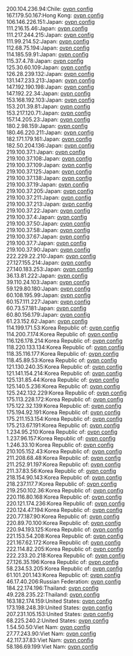 200.104.236.94:Chile: [ovpn config](vpn/200_104_236_94.ovpn)  
167.179.50.167:Hong Kong: [ovpn config](vpn/167_179_50_167.ovpn)  
106.146.226.151:Japan: [ovpn config](vpn/106_146_226_151.ovpn)  
111.216.15.46:Japan: [ovpn config](vpn/111_216_15_46.ovpn)  
111.217.244.215:Japan: [ovpn config](vpn/111_217_244_215.ovpn)  
111.99.214.52:Japan: [ovpn config](vpn/111_99_214_52.ovpn)  
112.68.75.194:Japan: [ovpn config](vpn/112_68_75_194.ovpn)  
114.185.59.91:Japan: [ovpn config](vpn/114_185_59_91.ovpn)  
115.37.4.78:Japan: [ovpn config](vpn/115_37_4_78.ovpn)  
125.30.60.109:Japan: [ovpn config](vpn/125_30_60_109.ovpn)  
126.28.239.132:Japan: [ovpn config](vpn/126_28_239_132.ovpn)  
131.147.233.213:Japan: [ovpn config](vpn/131_147_233_213.ovpn)  
147.192.190.198:Japan: [ovpn config](vpn/147_192_190_198.ovpn)  
147.192.22.34:Japan: [ovpn config](vpn/147_192_22_34.ovpn)  
153.168.192.103:Japan: [ovpn config](vpn/153_168_192_103.ovpn)  
153.201.39.81:Japan: [ovpn config](vpn/153_201_39_81.ovpn)  
153.217.120.71:Japan: [ovpn config](vpn/153_217_120_71.ovpn)  
157.14.205.23:Japan: [ovpn config](vpn/157_14_205_23.ovpn)  
180.2.98.159:Japan: [ovpn config](vpn/180_2_98_159.ovpn)  
180.46.220.211:Japan: [ovpn config](vpn/180_46_220_211.ovpn)  
182.171.179.161:Japan: [ovpn config](vpn/182_171_179_161.ovpn)  
182.50.204.136:Japan: [ovpn config](vpn/182_50_204_136.ovpn)  
219.100.37.1:Japan: [ovpn config](vpn/219_100_37_1.ovpn)  
219.100.37.108:Japan: [ovpn config](vpn/219_100_37_108.ovpn)  
219.100.37.109:Japan: [ovpn config](vpn/219_100_37_109.ovpn)  
219.100.37.125:Japan: [ovpn config](vpn/219_100_37_125.ovpn)  
219.100.37.138:Japan: [ovpn config](vpn/219_100_37_138.ovpn)  
219.100.37.19:Japan: [ovpn config](vpn/219_100_37_19.ovpn)  
219.100.37.205:Japan: [ovpn config](vpn/219_100_37_205.ovpn)  
219.100.37.211:Japan: [ovpn config](vpn/219_100_37_211.ovpn)  
219.100.37.213:Japan: [ovpn config](vpn/219_100_37_213.ovpn)  
219.100.37.22:Japan: [ovpn config](vpn/219_100_37_22.ovpn)  
219.100.37.4:Japan: [ovpn config](vpn/219_100_37_4.ovpn)  
219.100.37.50:Japan: [ovpn config](vpn/219_100_37_50.ovpn)  
219.100.37.58:Japan: [ovpn config](vpn/219_100_37_58.ovpn)  
219.100.37.67:Japan: [ovpn config](vpn/219_100_37_67.ovpn)  
219.100.37.7:Japan: [ovpn config](vpn/219_100_37_7.ovpn)  
219.100.37.90:Japan: [ovpn config](vpn/219_100_37_90.ovpn)  
222.229.22.210:Japan: [ovpn config](vpn/222_229_22_210.ovpn)  
27.127.155.214:Japan: [ovpn config](vpn/27_127_155_214.ovpn)  
27.140.183.253:Japan: [ovpn config](vpn/27_140_183_253.ovpn)  
36.13.81.222:Japan: [ovpn config](vpn/36_13_81_222.ovpn)  
39.110.24.103:Japan: [ovpn config](vpn/39_110_24_103.ovpn)  
59.129.80.180:Japan: [ovpn config](vpn/59_129_80_180.ovpn)  
60.108.195.99:Japan: [ovpn config](vpn/60_108_195_99.ovpn)  
60.157.111.227:Japan: [ovpn config](vpn/60_157_111_227.ovpn)  
60.73.57.181:Japan: [ovpn config](vpn/60_73_57_181.ovpn)  
60.80.156.179:Japan: [ovpn config](vpn/60_80_156_179.ovpn)  
61.23.152.62:Japan: [ovpn config](vpn/61_23_152_62.ovpn)  
114.199.171.53:Korea Republic of: [ovpn config](vpn/114_199_171_53.ovpn)  
114.200.7.174:Korea Republic of: [ovpn config](vpn/114_200_7_174.ovpn)  
116.126.178.214:Korea Republic of: [ovpn config](vpn/116_126_178_214.ovpn)  
118.220.133.134:Korea Republic of: [ovpn config](vpn/118_220_133_134.ovpn)  
118.35.116.177:Korea Republic of: [ovpn config](vpn/118_35_116_177.ovpn)  
118.45.89.53:Korea Republic of: [ovpn config](vpn/118_45_89_53.ovpn)  
121.130.240.35:Korea Republic of: [ovpn config](vpn/121_130_240_35.ovpn)  
121.141.154.214:Korea Republic of: [ovpn config](vpn/121_141_154_214.ovpn)  
125.131.85.44:Korea Republic of: [ovpn config](vpn/125_131_85_44.ovpn)  
125.140.5.236:Korea Republic of: [ovpn config](vpn/125_140_5_236.ovpn)  
125.242.132.229:Korea Republic of: [ovpn config](vpn/125_242_132_229.ovpn)  
175.113.228.172:Korea Republic of: [ovpn config](vpn/175_113_228_172.ovpn)  
175.122.32.139:Korea Republic of: [ovpn config](vpn/175_122_32_139.ovpn)  
175.194.92.191:Korea Republic of: [ovpn config](vpn/175_194_92_191.ovpn)  
175.211.153.154:Korea Republic of: [ovpn config](vpn/175_211_153_154.ovpn)  
175.213.67.191:Korea Republic of: [ovpn config](vpn/175_213_67_191.ovpn)  
1.234.95.210:Korea Republic of: [ovpn config](vpn/1_234_95_210.ovpn)  
1.237.96.157:Korea Republic of: [ovpn config](vpn/1_237_96_157.ovpn)  
1.246.33.10:Korea Republic of: [ovpn config](vpn/1_246_33_10.ovpn)  
210.105.152.43:Korea Republic of: [ovpn config](vpn/210_105_152_43.ovpn)  
211.208.68.48:Korea Republic of: [ovpn config](vpn/211_208_68_48.ovpn)  
211.252.91.197:Korea Republic of: [ovpn config](vpn/211_252_91_197.ovpn)  
211.37.83.56:Korea Republic of: [ovpn config](vpn/211_37_83_56.ovpn)  
218.154.90.143:Korea Republic of: [ovpn config](vpn/218_154_90_143.ovpn)  
218.237.117.7:Korea Republic of: [ovpn config](vpn/218_237_117_7.ovpn)  
219.250.102.36:Korea Republic of: [ovpn config](vpn/219_250_102_36.ovpn)  
220.116.80.168:Korea Republic of: [ovpn config](vpn/220_116_80_168.ovpn)  
220.121.174.236:Korea Republic of: [ovpn config](vpn/220_121_174_236.ovpn)  
220.124.47.194:Korea Republic of: [ovpn config](vpn/220_124_47_194.ovpn)  
220.77.187.90:Korea Republic of: [ovpn config](vpn/220_77_187_90.ovpn)  
220.89.70.100:Korea Republic of: [ovpn config](vpn/220_89_70_100.ovpn)  
220.94.193.125:Korea Republic of: [ovpn config](vpn/220_94_193_125.ovpn)  
221.153.54.208:Korea Republic of: [ovpn config](vpn/221_153_54_208.ovpn)  
221.167.62.172:Korea Republic of: [ovpn config](vpn/221_167_62_172.ovpn)  
222.114.82.205:Korea Republic of: [ovpn config](vpn/222_114_82_205.ovpn)  
222.233.20.218:Korea Republic of: [ovpn config](vpn/222_233_20_218.ovpn)  
27.126.35.196:Korea Republic of: [ovpn config](vpn/27_126_35_196.ovpn)  
58.234.53.205:Korea Republic of: [ovpn config](vpn/58_234_53_205.ovpn)  
61.101.201.143:Korea Republic of: [ovpn config](vpn/61_101_201_143.ovpn)  
46.17.40.206:Russian Federation: [ovpn config](vpn/46_17_40_206.ovpn)  
184.22.174.196:Thailand: [ovpn config](vpn/184_22_174_196.ovpn)  
49.228.235.22:Thailand: [ovpn config](vpn/49_228_235_22.ovpn)  
163.182.174.159:United States: [ovpn config](vpn/163_182_174_159.ovpn)  
173.198.248.39:United States: [ovpn config](vpn/173_198_248_39.ovpn)  
207.231.105.153:United States: [ovpn config](vpn/207_231_105_153.ovpn)  
68.225.240.2:United States: [ovpn config](vpn/68_225_240_2.ovpn)  
1.54.50.50:Viet Nam: [ovpn config](vpn/1_54_50_50.ovpn)  
27.77.243.90:Viet Nam: [ovpn config](vpn/27_77_243_90.ovpn)  
42.117.37.83:Viet Nam: [ovpn config](vpn/42_117_37_83.ovpn)  
58.186.69.199:Viet Nam: [ovpn config](vpn/58_186_69_199.ovpn)  
